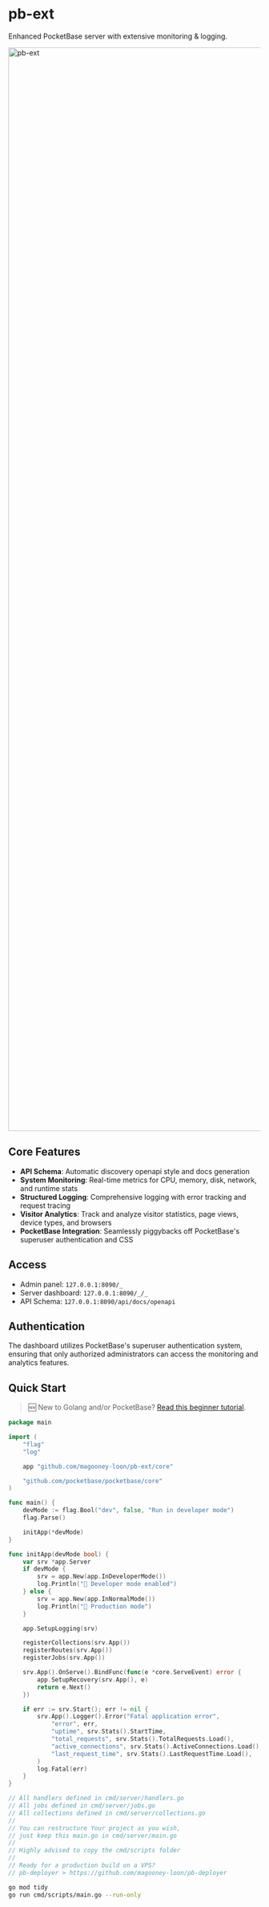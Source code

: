 # pb-ext

Enhanced PocketBase server with extensive monitoring & logging.

<img width="3840" height="2160" alt="pb-ext" src="https://github.com/user-attachments/assets/7def2b99-99bb-4616-8c25-550a845fe695" />

## Core Features

- **API Schema**: Automatic discovery openapi style and docs generation
- **System Monitoring**: Real-time metrics for CPU, memory, disk, network, and runtime stats
- **Structured Logging**: Comprehensive logging with error tracking and request tracing
- **Visitor Analytics**: Track and analyze visitor statistics, page views, device types, and browsers
- **PocketBase Integration**: Seamlessly piggybacks off PocketBase's superuser authentication and CSS

## Access

- Admin panel: `127.0.0.1:8090/_`
- Server dashboard: `127.0.0.1:8090/_/_`
- API Schema: `127.0.0.1:8090/api/docs/openapi`

## Authentication

The dashboard utilizes PocketBase's superuser authentication system, ensuring that only authorized administrators can access the monitoring and analytics features.


## Quick Start

> 🆕 New to Golang and/or PocketBase? [Read this beginner tutorial](TUTORIAL.md).

```go
package main

import (
	"flag"
	"log"

	app "github.com/magooney-loon/pb-ext/core"

	"github.com/pocketbase/pocketbase/core"
)

func main() {
	devMode := flag.Bool("dev", false, "Run in developer mode")
	flag.Parse()

	initApp(*devMode)
}

func initApp(devMode bool) {
	var srv *app.Server
	if devMode {
		srv = app.New(app.InDeveloperMode())
		log.Println("🔧 Developer mode enabled")
	} else {
		srv = app.New(app.InNormalMode())
		log.Println("🚀 Production mode")
	}

	app.SetupLogging(srv)

	registerCollections(srv.App())
	registerRoutes(srv.App())
	registerJobs(srv.App())

	srv.App().OnServe().BindFunc(func(e *core.ServeEvent) error {
		app.SetupRecovery(srv.App(), e)
		return e.Next()
	})

	if err := srv.Start(); err != nil {
		srv.App().Logger().Error("Fatal application error",
			"error", err,
			"uptime", srv.Stats().StartTime,
			"total_requests", srv.Stats().TotalRequests.Load(),
			"active_connections", srv.Stats().ActiveConnections.Load(),
			"last_request_time", srv.Stats().LastRequestTime.Load(),
		)
		log.Fatal(err)
	}
}

// All handlers defined in cmd/server/handlers.go
// All jobs defined in cmd/server/jobs.go
// All collections defined in cmd/server/collections.go
//
// You can restructure Your project as you wish,
// just keep this main.go in cmd/server/main.go
//
// Highly advised to copy the cmd/scripts folder
//
// Ready for a production build on a VPS?
// pb-deployer > https://github.com/magooney-loon/pb-deployer
```

```bash
go mod tidy
go run cmd/scripts/main.go --run-only
```
